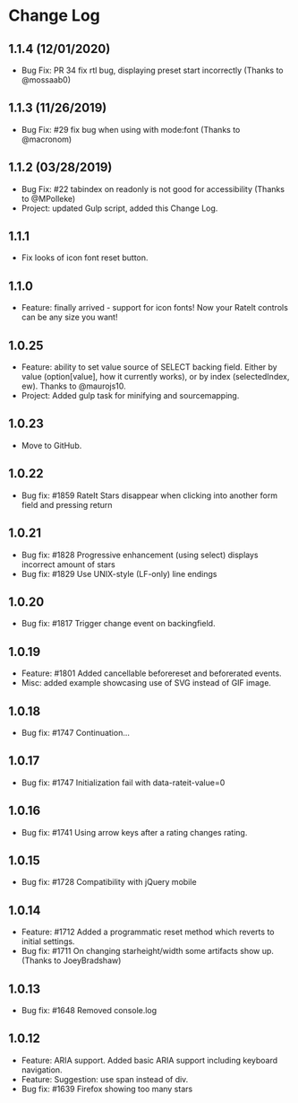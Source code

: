 # Change Log

## 1.1.4 (12/01/2020)
- Bug Fix: PR 34 fix rtl bug, displaying preset start incorrectly  (Thanks to @mossaab0)

## 1.1.3 (11/26/2019)
- Bug Fix: #29 fix bug when using <span> with mode:font (Thanks to @macronom)

## 1.1.2 (03/28/2019)
- Bug Fix: #22 tabindex on readonly is not good for accessibility (Thanks to @MPolleke)
- Project: updated Gulp script, added this Change Log.

## 1.1.1
- Fix looks of icon font reset button.

## 1.1.0
- Feature: finally arrived - support for icon fonts! Now your RateIt controls can be any size you want!

## 1.0.25
- Feature: ability to set value source of SELECT backing field. Either by value (option[value], how it currently works), or by index (selectedIndex, ew). Thanks to @maurojs10.
- Project: Added gulp task for minifying and sourcemapping.

## 1.0.23
- Move to GitHub.

## 1.0.22
- Bug fix: #1859 RateIt Stars disappear when clicking into another form field and pressing return

## 1.0.21
- Bug fix: #1828 Progressive enhancement (using select) displays incorrect amount of stars
- Bug fix: #1829 Use UNIX-style (LF-only) line endings

## 1.0.20
- Bug fix: #1817 Trigger change event on backingfield.

## 1.0.19
- Feature: #1801 Added cancellable beforereset and beforerated events.
- Misc: added example showcasing use of SVG instead of GIF image.

## 1.0.18
- Bug fix: #1747 Continuation...

## 1.0.17
- Bug fix: #1747 Initialization fail with data-rateit-value=0

## 1.0.16
- Bug fix: #1741 Using arrow keys after a rating changes rating.

## 1.0.15
- Bug fix: #1728 Compatibility with jQuery mobile

## 1.0.14
- Feature: #1712 Added a programmatic reset method which reverts to initial settings.
- Bug fix: #1711 On changing starheight/width some artifacts show up. (Thanks to JoeyBradshaw)

## 1.0.13
- Bug fix: #1648 Removed console.log

## 1.0.12
- Feature: ARIA support. Added basic ARIA support including keyboard navigation.
- Feature: Suggestion: use span instead of div.
- Bug fix: #1639 Firefox showing too many stars
